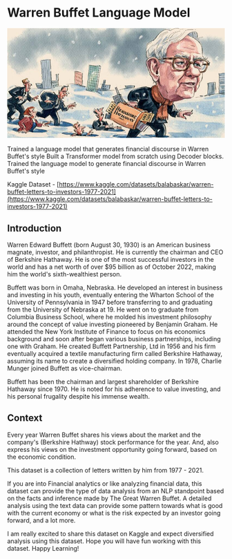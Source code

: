 # Warren Buffet Language Model

![Warren Buffet](https://github.com/venkydesai/warren_buffet_language_model/blob/main/warren_buffet.jpeg)

Trained a language model that generates financial discourse in Warren Buffet's style Built a Transformer model from scratch using Decoder blocks. Trained the language model to generate financial discourse in Warren Buffet's style

Kaggle Dataset - [https://www.kaggle.com/datasets/balabaskar/warren-buffet-letters-to-investors-1977-2021](https://www.kaggle.com/datasets/balabaskar/warren-buffet-letters-to-investors-1977-2021)

## Introduction

Warren Edward Buffett (born August 30, 1930) is an American business magnate, investor, and philanthropist. He is currently the chairman and CEO of Berkshire Hathaway. He is one of the most successful investors in the world and has a net worth of over $95 billion as of October 2022, making him the world's sixth-wealthiest person.

Buffett was born in Omaha, Nebraska. He developed an interest in business and investing in his youth, eventually entering the Wharton School of the University of Pennsylvania in 1947 before transferring to and graduating from the University of Nebraska at 19. He went on to graduate from Columbia Business School, where he molded his investment philosophy around the concept of value investing pioneered by Benjamin Graham. He attended the New York Institute of Finance to focus on his economics background and soon after began various business partnerships, including one with Graham. He created Buffett Partnership, Ltd in 1956 and his firm eventually acquired a textile manufacturing firm called Berkshire Hathaway, assuming its name to create a diversified holding company. In 1978, Charlie Munger joined Buffett as vice-chairman.

Buffett has been the chairman and largest shareholder of Berkshire Hathaway since 1970. He is noted for his adherence to value investing, and his personal frugality despite his immense wealth.

## Context

Every year Warren Buffet shares his views about the market and the company's (Berkshire Hathway) stock performance for the year. And, also express his views on the investment opportunity going forward, based on the economic condition.

This dataset is a collection of letters written by him from 1977 - 2021.

If you are into Financial analytics or like analyzing financial data, this dataset can provide the type of data analysis from an NLP standpoint based on the facts and inference made by The Great Warren Buffet. A detailed analysis using the text data can provide some pattern towards what is good with the current economy or what is the risk expected by an investor going forward, and a lot more.

I am really excited to share this dataset on Kaggle and expect diversified analysis using this dataset. Hope you will have fun working with this dataset. Happy Learning!
